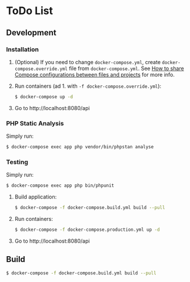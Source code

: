 # ToDo List

## Development

### Installation

1. (Optional) If you need to change `docker-compose.yml`, create `docker-compose.override.yml` file from `docker-compose.yml`.
   See [How to share Compose configurations between files and projects](https://docs.docker.com/compose/extends) for more info.

2. Run containers (ad 1. with `-f docker-compose.override.yml`):
   ```sh
   $ docker-compose up -d
   ```

3. Go to http://localhost:8080/api

### PHP Static Analysis

Simply run:
```sh
$ docker-compose exec app php vendor/bin/phpstan analyse
```

### Testing
Simply run:
```sh
$ docker-compose exec app php bin/phpunit
```

1. Build application:
   ```sh
   $ docker-compose -f docker-compose.build.yml build --pull
   ```

2. Run containers:
   ```sh
   $ docker-compose -f docker-compose.production.yml up -d
   ```

3. Go to http://localhost:8080/api

## Build

```sh
$ docker-compose -f docker-compose.build.yml build --pull
```
